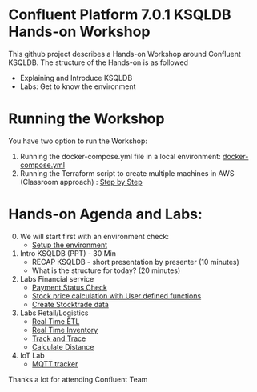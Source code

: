 # Confluent Platform 7.0.1 KSQLDB Hands-on Workshop
This github project describes a Hands-on Workshop around Confluent KSQLDB. The structure of the Hands-on is as followed
  * Explaining and Introduce KSQLDB
  * Labs: Get to know the environment

# Running the Workshop
You have two option to run the Workshop:
1. Running the docker-compose.yml file in a local environment: [docker-compose.yml](docker/docker-compose.yml)
2. Running the Terraform script to create multiple machines in AWS (Classroom approach) : [Step by Step](terraform/)  

# Hands-on Agenda and Labs:
0. We will start first with an environment check:
    * [Setup the environment](labs/00_Setup-Env.md)
1. Intro KSQLDB (PPT) - 30 Min
    * RECAP KSQLDB - short presentation by presenter (10 minutes)
    * What is the structure for today? (20 minutes)
2. Labs Financial service
    * [Payment Status Check](labs/01_usecase_finserv_1.md)
    * [Stock price calculation with User defined functions](labs/02_usecase_finserv_2.md)
    * [Create Stocktrade data](labs/03_usecase_finserv_3.md)
3. Labs Retail/Logistics
    * [Real Time ETL](labs/05_usecase_realtime_inventory_ETL.md)
    * [Real Time Inventory](labs/05_usecase_realtime_inventory.md)
    * [Track and Trace](labs/06_usecase_track-and-trace.md)
    * [Calculate Distance](labs/07_usecase_distance.md)
4. IoT Lab
    * [MQTT tracker](labs/mqtt_demo.adoc)


Thanks a lot for attending
Confluent Team
